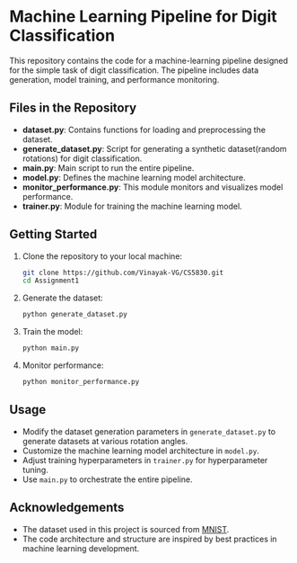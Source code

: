 # Machine Learning Pipeline for Digit Classification

This repository contains the code for a machine-learning pipeline designed for the simple task of digit classification. The pipeline includes data generation, model training, and performance monitoring.

## Files in the Repository

- **dataset.py**: Contains functions for loading and preprocessing the dataset.
- **generate_dataset.py**: Script for generating a synthetic dataset(random rotations) for digit classification.
- **main.py**: Main script to run the entire pipeline.
- **model.py**: Defines the machine learning model architecture.
- **monitor_performance.py**: This module monitors and visualizes model performance.
- **trainer.py**: Module for training the machine learning model.

## Getting Started

1. Clone the repository to your local machine:

   ```bash
   git clone https://github.com/Vinayak-VG/CS5830.git
   cd Assignment1
   ```

2. Generate the dataset:

   ```bash
   python generate_dataset.py
   ```

3. Train the model:

   ```bash
   python main.py
   ```

4. Monitor performance:

   ```bash
   python monitor_performance.py
   ```

## Usage

- Modify the dataset generation parameters in `generate_dataset.py` to generate datasets at various rotation angles.
- Customize the machine learning model architecture in `model.py`.
- Adjust training hyperparameters in `trainer.py` for hyperparameter tuning.
- Use `main.py` to orchestrate the entire pipeline.

## Acknowledgements

- The dataset used in this project is sourced from [MNIST](http://yann.lecun.com/exdb/mnist/).
- The code architecture and structure are inspired by best practices in machine learning development.
